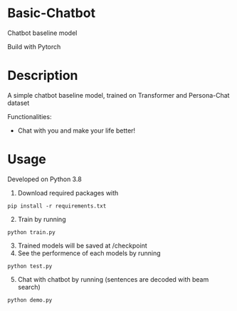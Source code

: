 # Basic-Chatbot
Chatbot baseline model

Build with Pytorch

# Description
A simple chatbot baseline model, trained on Transformer and Persona-Chat dataset

Functionalities:
* Chat with you and make your life better!

# Usage
Developed on Python 3.8
1. Download required packages with
```
pip install -r requirements.txt
```
2. Train by running
```
python train.py
```
3. Trained models will be saved at /checkpoint
4. See the performence of each models by running
```
python test.py
```
5. Chat with chatbot by running (sentences are decoded with beam search)
```
python demo.py
```
